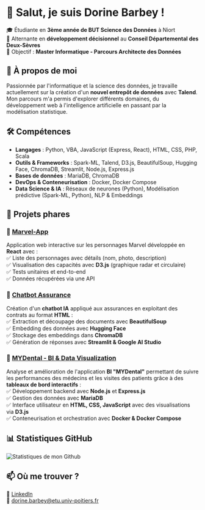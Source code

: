 # 👋 Salut, je suis Dorine Barbey !  

🎓 Étudiante en **3ème année de BUT Science des Données** à Niort  
💼 Alternante en **développement décisionnel** au **Conseil Départemental des Deux-Sèvres**  
🎯 Objectif : **Master Informatique - Parcours Architecte des Données**  

## 🚀 À propos de moi  
Passionnée par l'informatique et la science des données, je travaille actuellement sur la création d'un **nouvel entrepôt de données** avec **Talend**. Mon parcours m'a permis d'explorer différents domaines, du développement web à l'intelligence artificielle en passant par la modélisation statistique.

## 🛠️ Compétences  
- **Langages** : Python, VBA, JavaScript (Express, React), HTML, CSS, PHP, Scala  
- **Outils & Frameworks** : Spark-ML, Talend, D3.js, BeautifulSoup, Hugging Face, ChromaDB, Streamlit, Node.js, Express.js  
- **Bases de données** : MariaDB, ChromaDB  
- **DevOps & Conteneurisation** : Docker, Docker Compose  
- **Data Science & IA** : Réseaux de neurones (Python), Modélisation prédictive (Spark-ML, Python), NLP & Embeddings  


## 🌟 Projets phares  
### 🔹 [Marvel-App](https://github.com/dodoBrb/marvel-app)  
Application web interactive sur les personnages Marvel développée en **React** avec :  
✅ Liste des personnages avec détails (nom, photo, description)  
✅ Visualisation des capacités avec **D3.js** (graphique radar et circulaire)  
✅ Tests unitaires et end-to-end  
✅ Données récupérées via une API  

### 🔹 [Chatbot Assurance](https://github.com/julietterssgnl/RAG-IUT)  
Création d'un **chatbot IA** appliqué aux assurances en exploitant des contrats au format **HTML** :  
✅ Extraction et découpage des documents avec **BeautifulSoup**  
✅ Embedding des données avec **Hugging Face**  
✅ Stockage des embeddings dans **ChromaDB**  
✅ Génération de réponses avec **Streamlit & Google AI Studio**  

### 🔹 [MYDental - BI & Data Visualization](https://github.com/julietterssgnl/mydental-bi)  
Analyse et amélioration de l'application **BI "MYDental"** permettant de suivre les performances des médecins et les visites des patients grâce à des **tableaux de bord interactifs** :  
✅ Développement backend avec **Node.js** et **Express.js**  
✅ Gestion des données avec **MariaDB**  
✅ Interface utilisateur en **HTML, CSS, JavaScript** avec des visualisations via **D3.js**  
✅ Conteneurisation et orchestration avec **Docker & Docker Compose** 

## 📊 Statistiques GitHub  
![Statistiques de mon Github](https://github-readme-stats.vercel.app/api?username=dodoBrb&show_icons=true&theme=radical)  

## 📫 Où me trouver ?  
🔗 [LinkedIn](https://fr.linkedin.com/in/dorine-barbey-7a080b2a0)  
📧 dorine.barbey@etu.univ-poitiers.fr 

